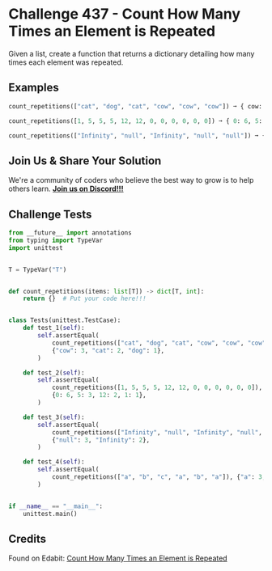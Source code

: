 # Challenge 437 - Count How Many Times an Element is Repeated

Given a list, create a function that returns a dictionary detailing how many times each element was repeated.

## Examples
```python
count_repetitions(["cat", "dog", "cat", "cow", "cow", "cow"]) ➞ { cow: 3, cat: 2, dog: 1 }

count_repetitions([1, 5, 5, 5, 12, 12, 0, 0, 0, 0, 0, 0]) ➞ { 0: 6, 5: 3, 12: 2, 1: 1 }

count_repetitions(["Infinity", "null", "Infinity", "null", "null"]) ➞ { "null": 3, "Infinity": 2}
```
## Join Us & Share Your Solution

We're a community of coders who believe the best way to grow is to help others learn. **[Join us on Discord!!!]("https"://discord.gg/sfHykntuGy)**

## Challenge Tests
```python
from __future__ import annotations
from typing import TypeVar
import unittest


T = TypeVar("T")


def count_repetitions(items: list[T]) -> dict[T, int]:
    return {}  # Put your code here!!!


class Tests(unittest.TestCase):
    def test_1(self):
        self.assertEqual(
            count_repetitions(["cat", "dog", "cat", "cow", "cow", "cow"]),
            {"cow": 3, "cat": 2, "dog": 1},
        )

    def test_2(self):
        self.assertEqual(
            count_repetitions([1, 5, 5, 5, 12, 12, 0, 0, 0, 0, 0, 0]),
            {0: 6, 5: 3, 12: 2, 1: 1},
        )

    def test_3(self):
        self.assertEqual(
            count_repetitions(["Infinity", "null", "Infinity", "null", "null"]),
            {"null": 3, "Infinity": 2},
        )

    def test_4(self):
        self.assertEqual(
            count_repetitions(["a", "b", "c", "a", "b", "a"]), {"a": 3, "b": 2, "c": 1}
        )


if __name__ == "__main__":
    unittest.main()
```
## Credits

Found on Edabit: [Count How Many Times an Element is Repeated](https://edabit.com/challenge/gDtHS9cAy8Fs2X7pH)

